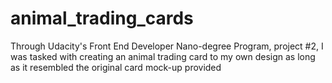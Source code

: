 # animal_trading_cards
Through Udacity's Front End Developer Nano-degree Program, project #2, I was tasked with creating an animal trading card to my own design as long as it resembled the original card mock-up provided
